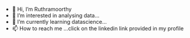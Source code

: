 - 👋 Hi, I’m Ruthramoorthy
- 👀 I’m interested in analysing data...
- 🌱 I’m currently learning datascience...
- 📫 How to reach me ...click on the linkedin link provided in my profile

<!---
Ruthra333/Ruthra333 is a ✨ special ✨ repository because its `README.md` (this file) appears on your GitHub profile.
You can click the Preview link to take a look at your changes.
--->

